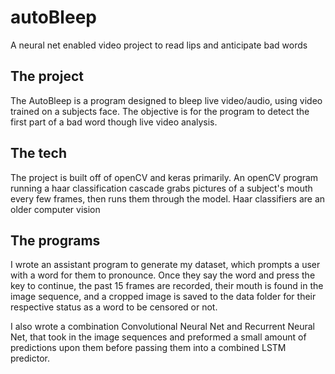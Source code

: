 # autoBleep
A neural net enabled video project to read lips and anticipate bad words

## The project
The AutoBleep is a program designed to bleep live video/audio, using video trained on a subjects face. The objective is for the program to detect the first part of a bad word though live video analysis.

## The tech
The project is built off of openCV and keras primarily. An openCV program running a haar classification cascade grabs pictures of a subject's mouth every few frames, then runs them through the model.
Haar classifiers are an older computer vision

## The programs
I wrote an assistant program to generate my dataset, which prompts a user with a word for them to pronounce. Once they say the word and press the key to continue, the past 15 frames are recorded, their mouth is found in the image sequence, and a cropped image is saved to the data folder for their respective status as a word to be censored or not.

I also wrote a combination Convolutional Neural Net and Recurrent Neural Net, that took in the image sequences and preformed a small amount of predictions upon them before passing them into a combined LSTM predictor.
